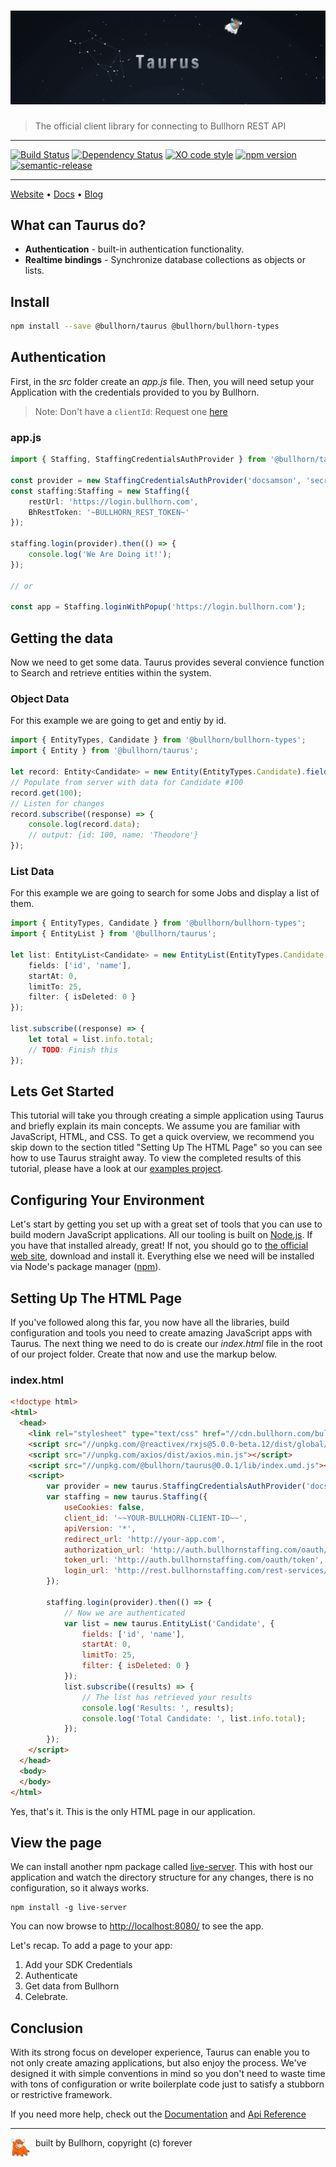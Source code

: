 # [![TAURUS](taurus-banner.gif)](https://bullhon.github.io)

> The official client library for connecting to Bullhorn REST API

---

 [![Build Status](https://travis-ci.org/bullhorn/taurus.svg?branch=master)](https://travis-ci.org/bullhorn/taurus)
 [![Dependency Status](https://dependencyci.com/github/bullhorn/taurus/badge)](https://dependencyci.com/github/bullhorn/taurus)
 [![XO code style](https://img.shields.io/badge/code_style-XO-5ed9c7.svg)](https://github.com/sindresorhus/xo)
 [![npm version](https://badge.fury.io/js/%40bullhorn%2Ftaurus.svg)](https://badge.fury.io/js/%40bullhorn%2Ftaurus)
 [![semantic-release](https://img.shields.io/badge/%20%20%F0%9F%93%A6%F0%9F%9A%80-semantic--release-e10079.svg)](https://github.com/semantic-release/semantic-release)

---

[Website](http://bullhorn.github.io) • [Docs](http://bullhorn.github.io/taurus) • [Blog](https://medium.com/bullhorn-dev)

## What can Taurus do?

- **Authentication** - built-in authentication functionality.
- **Realtime bindings** - Synchronize database collections as objects or lists.

## Install

```bash
npm install --save @bullhorn/taurus @bullhorn/bullhorn-types
```

## Authentication

First, in the _src_ folder create an _app.js_ file. Then, you will need setup your Application with the credentials provided to you by Bullhorn.

> Note: Don't have a `clientId`: Request one [here](missing)

### app.js
```typescript
import { Staffing, StaffingCredentialsAuthProvider } from '@bullhorn/taurus';

const provider = new StaffingCredentialsAuthProvider('docsamson', 'secrets');
const staffing:Staffing = new Staffing({
	restUrl: 'https://login.bullhorn.com',
	BhRestToken: '~BULLHORN_REST_TOKEN~'
});

staffing.login(provider).then(() => {
	console.log('We Are Doing it!');
});

// or

const app = Staffing.loginWithPopup('https://login.bullhorn.com');

```

## Getting the data

Now we need to get some data. Taurus provides several convience function to Search and retrieve entities within the system.

### Object Data

For this example we are going to get and entiy by id.

```typescript
import { EntityTypes, Candidate } from '@bullhorn/bullhorn-types';
import { Entity } from '@bullhorn/taurus';

let record: Entity<Candidate> = new Entity(EntityTypes.Candidate).fields('id', 'name');
// Populate from server with data for Candidate #100
record.get(100);
// Listen for changes
record.subscribe((response) => {
	console.log(record.data);
	// output: {id: 100, name: 'Theodore'}
});
```

### List Data

For this example we are going to search for some Jobs and display a list of them.

```typescript
import { EntityTypes, Candidate } from '@bullhorn/bullhorn-types';
import { EntityList } from '@bullhorn/taurus';

let list: EntityList<Candidate> = new EntityList(EntityTypes.Candidate, {
	fields: ['id', 'name'],
	startAt: 0,
	limitTo: 25,
	filter: { isDeleted: 0 }
});

list.subscribe((response) => {
	let total = list.info.total;
	// TODO: Finish this
});
```

## Lets Get Started
This tutorial will take you through creating a simple application using Taurus and briefly explain its main concepts. We assume you are familiar with JavaScript, HTML, and CSS. To get a quick overview, we recommend you skip down to the section titled "Setting Up The HTML Page" so you can see how to use Taurus straight away. To view the completed results of this tutorial, please have a look at our [examples project](https://github.com/bullhorn/examples).

## Configuring Your Environment

Let's start by getting you set up with a great set of tools that you can use to build modern JavaScript applications. All our tooling is built on [Node.js](http://nodejs.org/). If you have that installed already, great! If not, you should go to [the official web site](http://nodejs.org/), download and install it. Everything else we need will be installed via Node's package manager ([npm](https://docs.npmjs.com/getting-started/what-is-npm)).

## Setting Up The HTML Page

If you've followed along this far, you now have all the libraries, build configuration and tools you need to create amazing JavaScript apps with Taurus. The next thing we need to do is create our _index.html_ file in the root of our project folder. Create that now and use the markup below.

### index.html

```html
<!doctype html>
<html>
  <head>
	<link rel="stylesheet" type="text/css" href="//cdn.bullhorn.com/bullhorncss/1.0/bullhorn.css">
	<script src="//unpkg.com/@reactivex/rxjs@5.0.0-beta.12/dist/global/Rx.js"></script>
	<script src="//unpkg.com/axios/dist/axios.min.js"></script>
	<script src="//unpkg.com/@bullhorn/taurus@0.0.1/lib/index.umd.js"></script>
	<script>
        var provider = new taurus.StaffingCredentialsAuthProvider('docsamson', '_bu11h0rn_');
        var staffing = new taurus.Staffing({
            useCookies: false,
            client_id: '~~YOUR-BULLHORN-CLIENT-ID~~',
            apiVersion: '*',
            redirect_url: 'http://your-app.com',
            authorization_url: 'http://auth.bullhornstaffing.com/oauth/authorize',
            token_url: 'http://auth.bullhornstaffing.com/oauth/token',
            login_url: 'http://rest.bullhornstaffing.com/rest-services/login'
        });

        staffing.login(provider).then(() => {
            // Now we are authenticated
            var list = new taurus.EntityList('Candidate', {
                fields: ['id', 'name'],
                startAt: 0,
                limitTo: 25,
                filter: { isDeleted: 0 }
            });
            list.subscribe((results) => {
				// The list has retrieved your results
                console.log('Results: ', results);
                console.log('Total Candidate: ', list.info.total);
            });
        });
    </script>
  </head>
  <body>
  </body>
</html>
```

Yes, that's it. This is the only HTML page in our application.

## View the page

We can install another npm package called [live-server](https://www.npmjs.com/package/live-server). This with host our application and watch the directory structure for any changes, there is no configuration, so it always works.

```shell
npm install -g live-server
```

You can now browse to [http://localhost:8080/](http://localhost:8080/) to see the app.

Let's recap. To add a page to your app:

1. Add your SDK Credentials
2. Authenticate
3. Get data from Bullhorn
4. Celebrate.

## Conclusion

With its strong focus on developer experience, Taurus can enable you to not only create amazing applications, but also enjoy the process. We've designed it with simple conventions in mind so you don't need to waste time with tons of configuration or write boilerplate code just to satisfy a stubborn or restrictive framework.

If you need more help, check out the [Documentation](http://bullhorn.github.io/taurus) and [Api Reference](http://bullhorn.github.io/taurus)

---

<p>
	<img src="bully.png" align="left" width="32" />
	<span>&nbsp; built by Bullhorn, copyright (c) forever</span>
</p>

